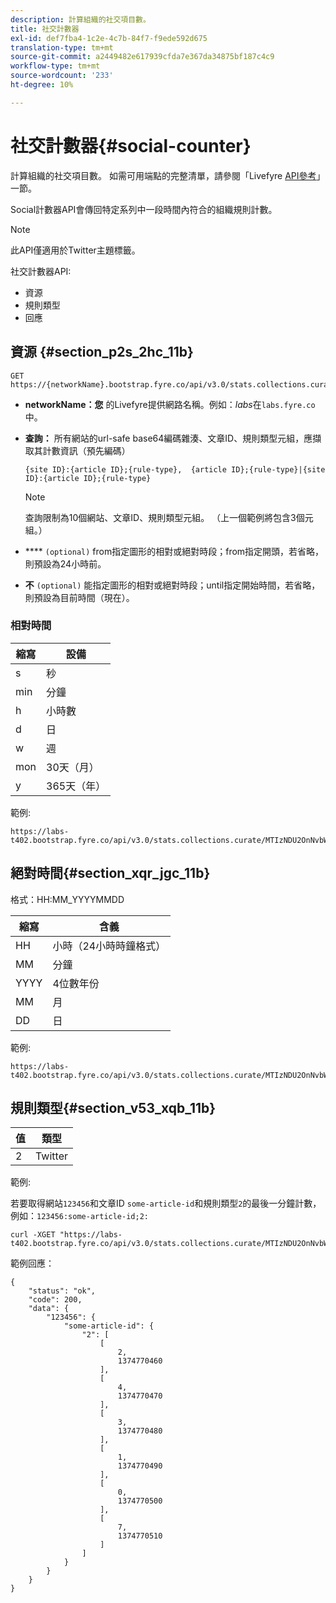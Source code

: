 ```yaml
---
description: 計算組織的社交項目數。
title: 社交計數器
exl-id: def7fba4-1c2e-4c7b-84f7-f9ede592d675
translation-type: tm+mt
source-git-commit: a2449482e617939cfda7e367da34875bf187c4c9
workflow-type: tm+mt
source-wordcount: '233'
ht-degree: 10%

---
```


# 社交計數器{#social-counter}

計算組織的社交項目數。 如需可用端點的完整清單，請參閱「Livefyre [API參考](https://api.livefyre.com/docs)」一節。

Social計數器API會傳回特定系列中一段時間內符合的組織規則計數。

>[!NOTE]
>
>此API僅適用於Twitter主題標籤。

社交計數器API:

* 資源
* 規則類型
* 回應

## 資源 {#section_p2s_2hc_11b}

```
GET https://{networkName}.bootstrap.fyre.co/api/v3.0/stats.collections.curate/{query}.json
```

* **networkName：您** 的Livefyre提供網路名稱。例如：*labs*&#x200B;在`labs.fyre.co`中。
* **查詢：** 所有網站的url-safe base64編碼雜湊、文章ID、規則類型元組，應擷取其計數資訊（預先編碼）

   ```
   {site ID}:{article ID};{rule-type},  {article ID};{rule-type}|{site ID}:{article ID};{rule-type}
   ```

   >[!NOTE]
   >查詢限制為10個網站、文章ID、規則類型元組。 （上一個範例將包含3個元組。）

* **** `(optional)` from指定圖形的相對或絕對時段；from指定開頭，若省略，則預設為24小時前。
* **不** `(optional)` 能指定圖形的相對或絕對時段；until指定開始時間，若省略，則預設為目前時間（現在）。

### 相對時間

| 縮寫 | 設備 |
|---|---|
| s | 秒 |
| min | 分鐘 |
| h | 小時數 |
| d | 日 |
| w | 週 |
| mon | 30天（月） |
| y | 365天（年） |

範例:

```
https://labs-t402.bootstrap.fyre.co/api/v3.0/stats.collections.curate/MTIzNDU2OnNvbWUtYXJ0aWNsZS1pZDsy.json&from=-7d&until=-6d
```

## 絕對時間{#section_xqr_jgc_11b}

格式：HH:MM_YYYYMMDD

| 縮寫 | 含義 |
|---|---|
| HH | 小時（24小時時鐘格式） |
| MM | 分鐘 |
| YYYY | 4位數年份 |
| MM | 月 |
| DD | 日 |

範例:

```
https://labs-t402.bootstrap.fyre.co/api/v3.0/stats.collections.curate/MTIzNDU2OnNvbWUtYXJ0aWNsZS1pZDsy.json&from=04:00_20130709 
```

## 規則類型{#section_v53_xqb_11b}

| 值 | 類型 |
|---|---|
| 2 | Twitter |

範例:

若要取得網站`123456`和文章ID `some-article-id`和規則類型`2`的最後一分鐘計數，例如：`123456:some-article-id;2:`

```
curl -XGET "https://labs-t402.bootstrap.fyre.co/api/v3.0/stats.collections.curate/MTIzNDU2OnNvbWUtYXJ0aWNsZS1pZDsy.json&from=-1min" 
```

範例回應：

```
{ 
    "status": "ok", 
    "code": 200, 
    "data": { 
        "123456": { 
            "some-article-id": { 
                "2": [ 
                    [ 
                        2, 
                        1374770460 
                    ], 
                    [ 
                        4, 
                        1374770470 
                    ], 
                    [ 
                        3, 
                        1374770480 
                    ], 
                    [ 
                        1, 
                        1374770490 
                    ], 
                    [ 
                        0, 
                        1374770500 
                    ], 
                    [ 
                        7, 
                        1374770510 
                    ] 
                ] 
            } 
        } 
    } 
}
```

